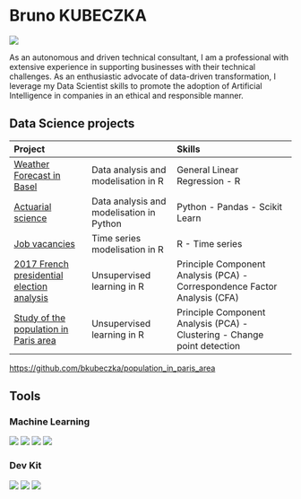 # Bruno KUBECZKA
<a href="https://linkedin.com"><img src="https://img.shields.io/badge/-LinkedIn-0072b1?&style=for-the-badge&logo=linkedin&logoColor=white" /></a>

As an autonomous and driven technical consultant, I am a professional with extensive experience in supporting businesses with their technical challenges. As an enthusiastic advocate of data-driven transformation, I leverage my Data Scientist skills to promote the adoption of Artificial Intelligence in companies in an ethical and responsible manner.

<!--

## Objective

[Provide Objective - Remove this afterwards]]

My journey in computer science has led me to develop a passion for cybersecurity, and I am now eager to transition into this field, specifically aiming to join a Security Operations Center (SOC) as a Tier 1 Analyst.
-->

## Data Science projects

| Project |          | Skills |
|:----------------------------------------------|:---------------------------|:---|
| <a href="https://github.com/bkubeczka/emsbd6-projet-mlg">Weather Forecast in Basel</a> | Data analysis and modelisation in R | General Linear Regression - R |
| <a href="https://github.com/bkubeczka/actuariat">Actuarial science</a> | Data analysis and modelisation in Python | Python - Pandas - Scikit Learn |
| <a href="https://github.com/bkubeczka/time_series_job_vacancies">Job vacancies</a> | Time series modelisation in R | R - Time series |
| <a href="https://github.com/bkubeczka/2017_french_presidential_election">2017 French presidential election analysis</a> | Unsupervised learning in R | Principle Component Analysis (PCA) - Correspondence Factor Analysis (CFA) |
| <a href="https://github.com/bkubeczka/population_in_paris_area">Study of the population in Paris area</a> | Unsupervised learning in R | Principle Component Analysis (PCA) - Clustering - Change point detection |

https://github.com/bkubeczka/population_in_paris_area



<!--

| Machine Learning | <a href="https://">project A</a> |
| LLM - RAG | <a href="https://">Project B</a>|
| Unsupervised Learning         | <a href="https://">Project C</a>|

-->

## Tools

### Machine Learning
<div>
    <img src="https://img.shields.io/badge/-Python-00A4EF?&style=for-the-badge&logo=python&logoColor=white" />
    <img src="https://img.shields.io/badge/-R-000080?&style=for-the-badge&logo=R&logoColor=white" />
    <img src="https://img.shields.io/badge/-Scikit_Learn-1679A7?&style=for-the-badge&logo=scikitlearn&logoColor=white" />
    <img src="https://img.shields.io/badge/-Pandas-EF3B2D?&style=for-the-badge&logo=Pandas&logoColor=white" />
</div>

### Dev Kit
<div>
    <img src="https://img.shields.io/badge/-GitHub-00A4EF?&style=for-the-badge&logo=github&logoColor=white" />
    <img src="https://img.shields.io/badge/-VSCode-4B275F?&style=for-the-badge&logo=vscode&logoColor=white" />
    <img src="https://img.shields.io/badge/-Kaggle-0078D4?&style=for-the-badge&logo=kaggle&logoColor=white" />
</div>

<!--

### SIEM
<div>
    <img src="https://img.shields.io/badge/-Microsoft_Sentinel-0078D4?&style=for-the-badge&logo=Microsoft&logoColor=white" />
    
    <img src="https://img.shields.io/badge/-Splunk-000000?&style=for-the-badge&logo=Splunk&logoColor=white" />
    <img src="https://img.shields.io/badge/-Elastic-005571?&style=for-the-badge&logo=Elastic&logoColor=white" />
</div>

-->

<!--

## Certifications
[Provide certifications that you have obtained. Use ChatGPT to help create the link - Remove this afterwards]]
<div>
<img src="https://img.shields.io/badge/-Security%2B-FF0000?&style=for-the-badge&logo=CompTIA&logoColor=white" />
<img src="https://img.shields.io/badge/-Network%2B-007ACC?&style=for-the-badge&logo=CompTIA&logoColor=white" />
<img src="https://img.shields.io/badge/-A%2B-4D4D4D?&style=for-the-badge&logo=CompTIA&logoColor=white" />
<img src="https://img.shields.io/badge/-CDSA-006400?&style=for-the-badge&logoColor=white" />
<img src="https://img.shields.io/badge/-CCD-000080?&style=for-the-badge&logoColor=white" />
</div>

## Projects
- Detection Lab
- SOC Automation Project

-->
<!--
**bkubeczka/bkubeczka** is a ✨ _special_ ✨ repository because its `README.md` (this file) appears on your GitHub profile.

Here are some ideas to get you started:

- 🔭 I’m currently working on ...
- 🌱 I’m currently learning ...
- 👯 I’m looking to collaborate on ...
- 🤔 I’m looking for help with ...
- 💬 Ask me about ...
- 📫 How to reach me: ...
- 😄 Pronouns: ...
- ⚡ Fun fact: ...
-->
